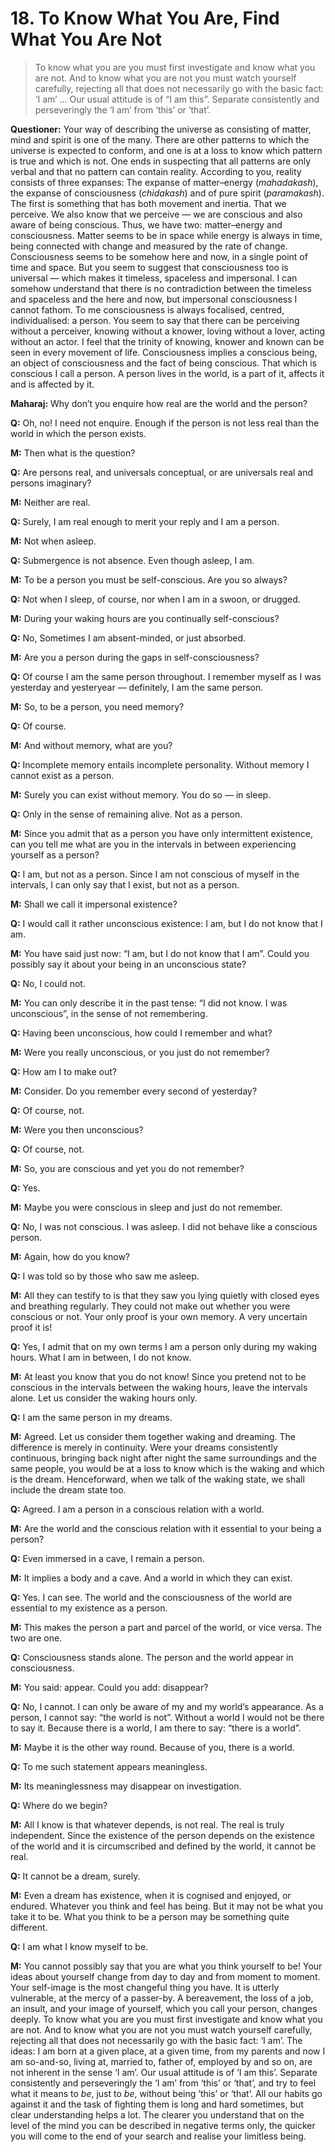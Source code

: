 # 18. To Know What You Are, Find What You Are Not

>To know what you are you must first investigate and know what you are not. And to know what you are not you must watch yourself carefully, rejecting all that does not necessarily go with the basic fact: ‘I am’ … Our usual attitude is of “I am this”. Separate consistently and perseveringly the ‘I am’ from ‘this’ or ‘that’.

**Questioner:** Your way of describing the universe as consisting of matter, mind and spirit is one of the many. There are other patterns to which the universe is expected to conform, and one is at a loss to know which pattern is true and which is not. One ends in suspecting that all patterns are only verbal and that no pattern can contain reality. According to you, reality consists of three expanses: The expanse of matter–energy (*mahadakash*), the expanse of consciousness (*chidakash*) and of pure spirit (*paramakash*). The first is something that has both movement and inertia. That we perceive. We also know that we perceive — we are conscious and also aware of being conscious. Thus, we have two: matter–energy and consciousness. Matter seems to be in space while energy is always in time, being connected with change and measured by the rate of change. Consciousness seems to be somehow here and now, in a single point of time and space. But you seem to suggest that consciousness too is universal — which makes it timeless, spaceless and impersonal. I can somehow understand that there is no contradiction between the timeless and spaceless and the here and now, but impersonal consciousness I cannot fathom. To me consciousness is always focalised, centred, individualised: a person. You seem to say that there can be perceiving without a perceiver, knowing without a knower, loving without a lover, acting without an actor. I feel that the trinity of knowing, knower and known can be seen in every movement of life. Consciousness implies a conscious being, an object of consciousness and the fact of being conscious. That which is conscious I call a person. A person lives in the world, is a part of it, affects it and is affected by it. 

**Maharaj:** Why don’t you enquire how real are the world and the person?

**Q:** Oh, no! I need not enquire. Enough if the person is not less real than the world in which the person exists.

**M:** Then what is the question?

**Q:** Are persons real, and universals conceptual, or are universals real and persons imaginary?

**M:** Neither are real.

**Q:** Surely, I am real enough to merit your reply and I am a person.

**M:** Not when asleep.

**Q:** Submergence is not absence. Even though asleep, I am.

**M:** To be a person you must be self-conscious. Are you so always?

**Q:** Not when I sleep, of course, nor when I am in a swoon, or drugged.

**M:** During your waking hours are you continually self-conscious?

**Q:** No, Sometimes I am absent-minded, or just absorbed.

**M:** Are you a person during the gaps in self-consciousness?

**Q:** Of course I am the same person throughout. I remember myself as I was yesterday and yesteryear — definitely, I am the same person.

**M:** So, to be a person, you need memory?

**Q:** Of course.

**M:** And without memory, what are you?

**Q:** Incomplete memory entails incomplete personality. Without memory I cannot exist as a person.

**M:** Surely you can exist without memory. You do so — in sleep.

**Q:** Only in the sense of remaining alive. Not as a person.

**M:** Since you admit that as a person you have only intermittent existence, can you tell me what are you in the intervals in between experiencing yourself as a person?

**Q:** I am, but not as a person. Since I am not conscious of myself in the intervals, I can only say that I exist, but not as a person.

**M:** Shall we call it impersonal existence?

**Q:** I would call it rather unconscious existence: I am, but I do not know that I am.

**M:** You have said just now: “I am, but I do not know that I am”. Could you possibly say it about your being in an unconscious state?

**Q:** No, I could not.

**M:** You can only describe it in the past tense: “I did not know. I was unconscious”, in the sense of not remembering.

**Q:** Having been unconscious, how could I remember and what?

**M:** Were you really unconscious, or you just do not remember?

**Q:** How am I to make out?

**M:** Consider. Do you remember every second of yesterday?

**Q:** Of course, not.

**M:** Were you then unconscious?

**Q:** Of course, not.

**M:** So, you are conscious and yet you do not remember?

**Q:** Yes.

**M:** Maybe you were conscious in sleep and just do not remember.

**Q:** No, I was not conscious. I was asleep. I did not behave like a conscious person.

**M:** Again, how do you know?

**Q:** I was told so by those who saw me asleep.

**M:** All they can testify to is that they saw you lying quietly with closed eyes and breathing regularly. They could not make out whether you were conscious or not. Your only proof is your own memory. A very uncertain proof it is!

**Q:** Yes, I admit that on my own terms I am a person only during my waking hours. What I am in between, I do not know.

**M:** At least you know that you do not know! Since you pretend not to be conscious in the intervals between the waking hours, leave the intervals alone. Let us consider the waking hours only.

**Q:** I am the same person in my dreams.

**M:** Agreed. Let us consider them together waking and dreaming. The difference is merely in continuity. Were your dreams consistently continuous, bringing back night after night the same surroundings and the same people, you would be at a loss to know which is the waking and which is the dream. Henceforward, when we talk of the waking state, we shall include the dream state too.

**Q:** Agreed. I am a person in a conscious relation with a world. 

**M:** Are the world and the conscious relation with it essential to your being a person?

**Q:** Even immersed in a cave, I remain a person.

**M:** It implies a body and a cave. And a world in which they can exist.

**Q:** Yes. I can see. The world and the consciousness of the world are essential to my existence as a person.

**M:** This makes the person a part and parcel of the world, or vice versa. The two are one.

**Q:** Consciousness stands alone. The person and the world appear in consciousness.

**M:** You said: appear. Could you add: disappear?

**Q:** No, I cannot. I can only be aware of my and my world’s appearance. As a person, I cannot say: “the world is not”. Without a world I would not be there to say it. Because there is a world, I am there to say: “there is a world”.

**M:** Maybe it is the other way round. Because of you, there is a world.

**Q:** To me such statement appears meaningless.

**M:** Its meaninglessness may disappear on investigation.

**Q:** Where do we begin?

**M:** All I know is that whatever depends, is not real. The real is truly independent. Since the existence of the person depends on the existence of the world and it is circumscribed and defined by the world, it cannot be real.

**Q:** It cannot be a dream, surely.

**M:** Even a dream has existence, when it is cognised and enjoyed, or endured. Whatever you think and feel has being. But it may not be what you take it to be. What you think to be a person may be something quite different.

**Q:** I am what I know myself to be.

**M:** You cannot possibly say that you are what you think yourself to be! Your ideas about yourself change from day to day and from moment to moment. Your self-image is the most changeful thing you have. It is utterly vulnerable, at the mercy of a passer-by. A bereavement, the loss of a job, an insult, and your image of yourself, which you call your person, changes deeply. To know what you are you must first investigate and know what you are not. And to know what you are not you must watch yourself carefully, rejecting all that does not necessarily go with the basic fact: ‘I am’. The ideas: I am born at a given place, at a given time, from my parents and now I am so-and-so, living at, married to, father of, employed by and so on, are not inherent in the sense ‘I am’. Our usual attitude is of ‘I am this’. Separate consistently and perseveringly the ‘I am’ from ‘this’ or ‘that’, and try to feel what it means to *be*, just to *be*, without being ‘this’ or ‘that’. All our habits go against it and the task of fighting them is long and hard sometimes, but clear understanding helps a lot. The clearer you understand that on the level of the mind you can be described in negative terms only, the quicker you will come to the end of your search and realise your limitless being.